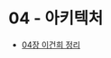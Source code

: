 # 04 - 아키텍처

- [04장 이건희 정리](https://unleashed-redcurrant-8ed.notion.site/4-15f91a2ad10e803eb2cae26e0f0e92e4?pvs=4)